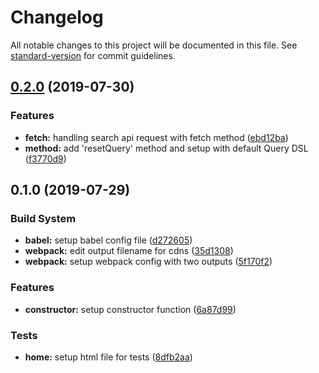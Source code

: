 # Changelog

All notable changes to this project will be documented in this file. See [standard-version](https://github.com/conventional-changelog/standard-version) for commit guidelines.

## [0.2.0](https://github.com/ecomclub/search-engine/compare/v0.1.0...v0.2.0) (2019-07-30)


### Features

* **fetch:** handling search api request with fetch method ([ebd12ba](https://github.com/ecomclub/search-engine/commit/ebd12ba))
* **method:** add 'resetQuery' method and setup with default Query DSL ([f3770d9](https://github.com/ecomclub/search-engine/commit/f3770d9))



## 0.1.0 (2019-07-29)


### Build System

* **babel:** setup babel config file ([d272605](https://github.com/ecomclub/search-engine/commit/d272605))
* **webpack:** edit output filename for cdns ([35d1308](https://github.com/ecomclub/search-engine/commit/35d1308))
* **webpack:** setup webpack config with two outputs ([5f170f2](https://github.com/ecomclub/search-engine/commit/5f170f2))


### Features

* **constructor:** setup constructor function ([6a87d99](https://github.com/ecomclub/search-engine/commit/6a87d99))


### Tests

* **home:** setup html file for tests ([8dfb2aa](https://github.com/ecomclub/search-engine/commit/8dfb2aa))
